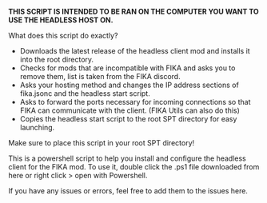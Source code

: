 **THIS SCRIPT IS INTENDED TO BE RAN ON THE COMPUTER YOU WANT TO USE THE HEADLESS HOST ON.**   

What does this script do exactly?
- Downloads the latest release of the headless client mod and installs it into the root directory.
- Checks for mods that are incompatible with FIKA and asks you to remove them, list is taken from the FIKA discord.
- Asks your hosting method and changes the IP address sections of fika.jsonc and the headless start script.
- Asks to forward the ports necessary for incoming connections so that FIKA can communicate with the client. (FIKA Utils can also do this)
- Copies the headless start script to the root SPT directory for easy launching.
  
Make sure to place this script in your root SPT directory!

This is a powershell script to help you install and configure the headless client for the FIKA mod. 
To use it, double click the .ps1 file downloaded from here or right click > open with Powershell. 

If you have any issues or errors, feel free to add them to the issues here.
